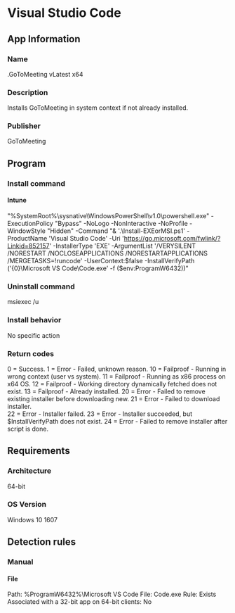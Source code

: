 # Visual Studio Code

## App Information
### Name
.GoToMeeting vLatest x64

### Description
Installs GoToMeeting in system context if not already installed.

### Publisher
GoToMeeting


## Program
### Install command
#### Intune
"%SystemRoot%\sysnative\WindowsPowerShell\v1.0\powershell.exe" -ExecutionPolicy "Bypass" -NoLogo -NonInteractive -NoProfile -WindowStyle "Hidden" -Command "& '.\Install-EXEorMSI.ps1' -ProductName 'Visual Studio Code' -Uri 'https://go.microsoft.com/fwlink/?Linkid=852157' -InstallerType 'EXE' -ArgumentList '/VERYSILENT /NORESTART /NOCLOSEAPPLICATIONS /NORESTARTAPPLICATIONS /MERGETASKS=!runcode' -UserContext:$false -InstallVerifyPath ('{0}\Microsoft VS Code\Code.exe' -f ($env:ProgramW6432))"

### Uninstall command
msiexec /u

### Install behavior
No specific action

### Return codes
0  = Success.
1  = Error - Failed, unknown reason.
10 = Failproof - Running in wrong context (user vs system).
11 = Failproof - Running as x86 process on x64 OS.
12 = Failproof - Working directory dynamically fetched does not exist.
13 = Failproof - Already installed.
20 = Error - Failed to remove existing installer before downloading new.
21 = Error - Failed to download installer.            
22 = Error - Installer failed.
23 = Error - Installer succeeded, but $InstallVerifyPath does not exist.
24 = Error - Failed to remove installer after script is done. 



## Requirements
### Architecture
64-bit

### OS Version
Windows 10 1607



## Detection rules
### Manual
#### File
Path:	%ProgramW6432%\Microsoft VS Code
File:	Code.exe
Rule:	Exists
Associated with a 32-bit app on 64-bit clients: No
